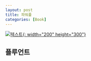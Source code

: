 ```yaml
---
layout: post
title: 파워풀
categories: [Book]
---
```


[![텍스트](http://image.yes24.com/momo/TopCate0001/kepub/L_566478.jpg){: width="200" height="300"}](http://www.yes24.com/Product/Goods/33386845)

## 플루언트
